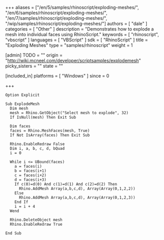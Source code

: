 +++
aliases = ["/en/5/samples/rhinoscript/exploding-meshes/", "/en/6/samples/rhinoscript/exploding-meshes/", "/en/7/samples/rhinoscript/exploding-meshes/", "/wip/samples/rhinoscript/exploding-meshes/"]
authors = [ "dale" ]
categories = [ "Other" ]
description = "Demonstrates how to explode a mesh into individual faces using RhinoScript."
keywords = [ "rhinoscript", "vbscript" ]
languages = [ "VBScript" ]
sdk = [ "RhinoScript" ]
title = "Exploding Meshes"
type = "samples/rhinoscript"
weight = 1

[admin]
TODO = ""
origin = "http://wiki.mcneel.com/developer/scriptsamples/explodemesh"
picky_sisters = ""
state = ""

[included_in]
platforms = [ "Windows" ]
since = 0

+++

```vbnet
Option Explicit

Sub ExplodeMesh
  Dim mesh
  mesh = Rhino.GetObject("Select mesh to explode", 32)
  If IsNull(mesh) Then Exit Sub

  Dim faces
  faces = Rhino.MeshFaces(mesh, True)
  If Not IsArray(faces) Then Exit Sub

  Rhino.EnableRedraw False
  Dim i, a, b, c, d, bQuad
  i = 0

  While i <= UBound(faces)
    a = faces(i)
    b = faces(i+1)
    c = faces(i+2)
    d = faces(i+3)
    If c(0)=d(0) And c(1)=d(1) And c(2)=d(2) Then
      Rhino.AddMesh Array(a,b,c,d), Array(Array(0,1,2,2))
    Else
      Rhino.AddMesh Array(a,b,c,d), Array(Array(0,1,2,3))
    End If
    i = i + 4
  Wend

  Rhino.DeleteObject mesh
  Rhino.EnableRedraw True

End Sub
```
